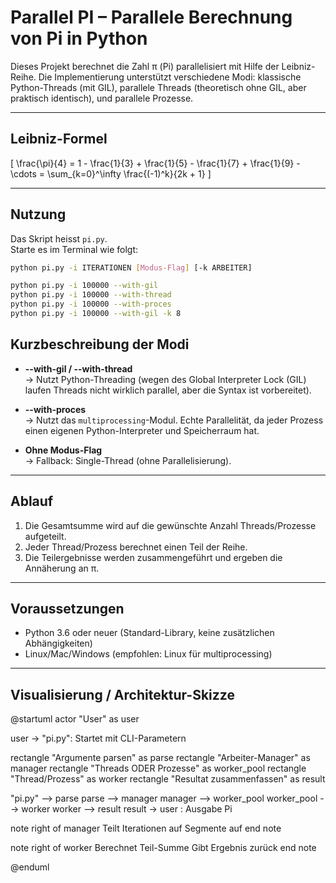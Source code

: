 # Parallel PI – Parallele Berechnung von Pi in Python

Dieses Projekt berechnet die Zahl π (Pi) parallelisiert mit Hilfe der Leibniz-Reihe. Die Implementierung unterstützt verschiedene Modi: klassische Python-Threads (mit GIL), parallele Threads (theoretisch ohne GIL, aber praktisch identisch), und parallele Prozesse.

---

## **Leibniz-Formel**

\[
\frac{\pi}{4} = 1 - \frac{1}{3} + \frac{1}{5} - \frac{1}{7} + \frac{1}{9} - \cdots = \sum_{k=0}^\infty \frac{(-1)^k}{2k + 1}
\]

---

## **Nutzung**

Das Skript heisst `pi.py`.  
Starte es im Terminal wie folgt:

```bash
python pi.py -i ITERATIONEN [Modus-Flag] [-k ARBEITER]

python pi.py -i 100000 --with-gil
python pi.py -i 100000 --with-thread
python pi.py -i 100000 --with-proces
python pi.py -i 100000 --with-gil -k 8
 ```

 ## Kurzbeschreibung der Modi

- **--with-gil / --with-thread**  
  → Nutzt Python-Threading (wegen des Global Interpreter Lock (GIL) laufen Threads nicht wirklich parallel, aber die Syntax ist vorbereitet).

- **--with-proces**  
  → Nutzt das `multiprocessing`-Modul. Echte Parallelität, da jeder Prozess einen eigenen Python-Interpreter und Speicherraum hat.

- **Ohne Modus-Flag**  
  → Fallback: Single-Thread (ohne Parallelisierung).

---

## Ablauf

1. Die Gesamtsumme wird auf die gewünschte Anzahl Threads/Prozesse aufgeteilt.
2. Jeder Thread/Prozess berechnet einen Teil der Reihe.
3. Die Teilergebnisse werden zusammengeführt und ergeben die Annäherung an π.

---

## Voraussetzungen

- Python 3.6 oder neuer (Standard-Library, keine zusätzlichen Abhängigkeiten)
- Linux/Mac/Windows (empfohlen: Linux für multiprocessing)

---

## Visualisierung / Architektur-Skizze
@startuml
actor "User" as user

user -> "pi.py": Startet mit CLI-Parametern

rectangle "Argumente parsen" as parse
rectangle "Arbeiter-Manager" as manager
rectangle "Threads ODER Prozesse" as worker_pool
rectangle "Thread/Prozess" as worker
rectangle "Resultat zusammenfassen" as result

"pi.py" --> parse
parse --> manager
manager --> worker_pool
worker_pool --> worker
worker --> result
result -> user : Ausgabe Pi

note right of manager
  Teilt Iterationen auf Segmente auf
end note

note right of worker
  Berechnet Teil-Summe
  Gibt Ergebnis zurück
end note

@enduml
